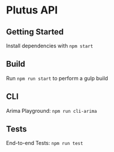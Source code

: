 # Plutus API

## Getting Started

Install dependencies with `npm start`

## Build

Run `npm run start` to perform a gulp build


## CLI

Arima Playground:  `npm run cli-arima`


## Tests

End-to-end Tests: `npm run test`